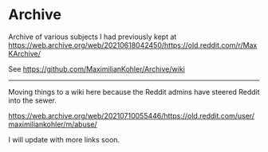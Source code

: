 # Archive
Archive of various subjects I had previously kept at https://web.archive.org/web/20210618042450/https://old.reddit.com/r/MaxKArchive/

See https://github.com/MaximilianKohler/Archive/wiki

---

Moving things to a wiki here because the Reddit admins have steered Reddit into the sewer. 

https://web.archive.org/web/20210710055446/https://old.reddit.com/user/maximiliankohler/m/abuse/

I will update with more links soon. 

